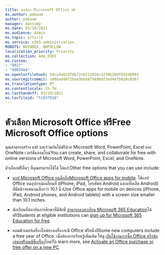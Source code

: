 ```yaml
---
title: ตัวเลือก Microsoft Office ฟรี
ms.author: pebaum
author: pebaum
manager: dansimp
ms.date: 03/16/2021
ms.audience: Admin
ms.topic: article
ms.service: o365-administration
ROBOTS: NOINDEX, NOFOLLOW
localization_priority: Priority
ms.collection: Adm_O365
ms.custom:
- "9827"
- "9005684"
ms.openlocfilehash: 5dca3e02dfdb72c6232658c32f0b269f602d8903
ms.sourcegitcommit: c08bed4071baa3bb5879496df3ed44fb828c8367
ms.translationtype: MT
ms.contentlocale: th-TH
ms.lasthandoff: 03/19/2021
ms.locfileid: "51037916"
---
```

# <a name="free-microsoft-office-options"></a><span data-ttu-id="eb1d1-102">ตัวเลือก Microsoft Office ฟรี</span><span class="sxs-lookup"><span data-stu-id="eb1d1-102">Free Microsoft Office options</span></span>

<span data-ttu-id="eb1d1-103">คุณสามารถสร้าง แชร์ และร่วมกันได้ฟรีด้วย Microsoft Word, PowerPoint, Excel และ OneNote เวอร์ชันออนไลน์</span><span class="sxs-lookup"><span data-stu-id="eb1d1-103">You can create, share, and collaborate for free with online versions of Microsoft Word, PowerPoint, Excel, and OneNote.</span></span>

<span data-ttu-id="eb1d1-104">ตัวเลือกฟรีอื่นๆ ที่คุณสามารถใช้ได้ ได้แก่:</span><span class="sxs-lookup"><span data-stu-id="eb1d1-104">Other free options that you can use include:</span></span>

- <span data-ttu-id="eb1d1-105">[แอป Microsoft Office บนมือถือ](https://products.office.com/mobile/office?wt.mc_id=Cons_Office_Chatbot)</span><span class="sxs-lookup"><span data-stu-id="eb1d1-105">[Microsoft Office apps for mobile](https://products.office.com/mobile/office?wt.mc_id=Cons_Office_Chatbot).</span></span> <span data-ttu-id="eb1d1-106">ใช้แอป Office บนอุปกรณ์เคลื่อนที่ (iPhone, iPad, โทรศัพท์ Android และแท็บเล็ต Android) ที่มีหน้าจอขนาดเล็กกว่า 10.1 นิ้ว</span><span class="sxs-lookup"><span data-stu-id="eb1d1-106">Use Office apps for mobile on devices (iPhone, iPad, Android phones, and Android tablets) with a screen size smaller than 10.1 inches.</span></span>

- <span data-ttu-id="eb1d1-107">นักเรียนที่สถาบันการศึกษาที่มีสิทธิ์ [สามารถลงทะเบียน Microsoft 365 Education](https://www.microsoft.com/education/products/office?wt.mc_id=Cons_Office_Chatbot)ได้ฟรี</span><span class="sxs-lookup"><span data-stu-id="eb1d1-107">Students at eligible institutions can [sign up for Microsoft 365 Education for free](https://www.microsoft.com/education/products/office?wt.mc_id=Cons_Office_Chatbot).</span></span>

- <span data-ttu-id="eb1d1-108">คอมพิวเตอร์เครื่องใหม่บางเครื่องจะมี Office ฟรีหนึ่งปี</span><span class="sxs-lookup"><span data-stu-id="eb1d1-108">Some new computers include a free year of Office.</span></span> <span data-ttu-id="eb1d1-109">เมื่อต้องการเรียนรู้เพิ่มเติม ให้ดู [เปิดใช้งานการซื้อ Office หรือข้อเสนอฟรีบนพีซีเครื่อง](https://support.office.com/article/89881633-0b26-4ca8-816b-93f347bd92c0?wt.mc_id=Cons_Office_Chatbot)ใหม่</span><span class="sxs-lookup"><span data-stu-id="eb1d1-109">To learn more, see [Activate an Office purchase or free offer on a new PC](https://support.office.com/article/89881633-0b26-4ca8-816b-93f347bd92c0?wt.mc_id=Cons_Office_Chatbot).</span></span>